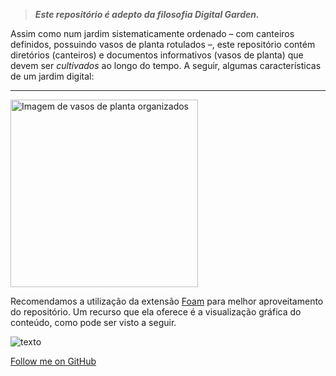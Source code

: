 > **_Este repositório é adepto da filosofia Digital Garden._**

Assim como num jardim sistematicamente ordenado – com canteiros definidos, possuindo vasos de planta rotulados –, este repositório contém diretórios (canteiros) e documentos informativos (vasos de planta) que devem ser _cultivados_ ao longo do tempo. A seguir, algumas características de um jardim digital:

----

<div align="left"><img alt="Imagem de vasos de planta organizados" src="https://images.pexels.com/photos/15239212/pexels-photo-15239212/free-photo-of-potted-cacti-and-succulents-on-display.jpeg?auto=compress&cs=tinysrgb&w=1260&h=750&dpr=1" width="300px"></div>

Recomendamos a utilização da extensão [Foam](https://foambubble.github.io/foam/) para melhor aproveitamento do repositório. Um recurso que ela oferece é a visualização gráfica do conteúdo, como pode ser visto a seguir.

![texto](./media/foam_graph.gif)

[Follow me on GitHub](https://github.com/SorayaFerreira)
